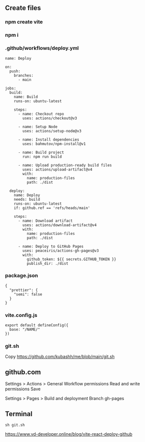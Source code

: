 ## Create files

### npm create vite

### npm i

### .github/workflows/deploy.yml

```
name: Deploy

on:
  push:
    branches:
      - main

jobs:
  build:
    name: Build
    runs-on: ubuntu-latest

    steps:
      - name: Checkout repo
        uses: actions/checkout@v3

      - name: Setup Node
        uses: actions/setup-node@v3

      - name: Install dependencies
        uses: bahmutov/npm-install@v1

      - name: Build project
        run: npm run build

      - name: Upload production-ready build files
        uses: actions/upload-artifact@v4
        with:
          name: production-files
          path: ./dist

  deploy:
    name: Deploy
    needs: build
    runs-on: ubuntu-latest
    if: github.ref == 'refs/heads/main'

    steps:
      - name: Download artifact
        uses: actions/download-artifact@v4
        with:
          name: production-files
          path: ./dist

      - name: Deploy to GitHub Pages
        uses: peaceiris/actions-gh-pages@v3
        with:
          github_token: ${{ secrets.GITHUB_TOKEN }}
          publish_dir: ./dist

```

### package.json

```
{
  "prettier": {
    "semi": false
  }
}
```

### vite.config.js

```
export default defineConfig({
  base: "/NAME/"
})
```

### git.sh

Copy https://github.com/kubashh/me/blob/main/git.sh

## github.com

Settings > Actions > General
Workflow permissions
Read and write permissions
Save

Settings > Pages >
Build and deployment
Branch
gh-pages

## Terminal

```
sh git.sh
```

https://www.vd-developer.online/blog/vite-react-deploy-github
